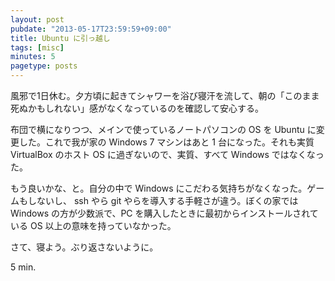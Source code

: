 ```yaml
---
layout: post
pubdate: "2013-05-17T23:59:59+09:00"
title: Ubuntu に引っ越し
tags: [misc]
minutes: 5
pagetype: posts
---
```

風邪で1日休む。夕方頃に起きてシャワーを浴び寝汗を流して、朝の「このまま死ぬかもしれない」感がなくなっているのを確認して安心する。

布団で横になりつつ、メインで使っているノートパソコンの OS を Ubuntu に変更した。これで我が家の Windows 7 マシンはあと 1 台になった。それも実質 VirtualBox のホスト OS に過ぎないので、実質、すべて Windows ではなくなった。

もう良いかな、と。自分の中で Windows にこだわる気持ちがなくなった。ゲームもしないし、 ssh やら git やらを導入する手軽さが違う。ぼくの家では Windows の方が少数派で、PC を購入したときに最初からインストールされている OS 以上の意味を持っていなかった。

さて、寝よう。ぶり返さないように。

5 min.
